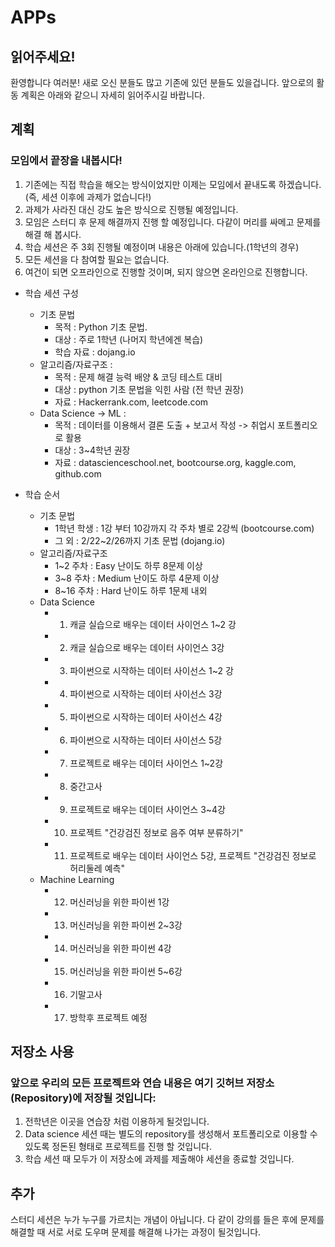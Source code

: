 # APPs
## 읽어주세요!
환영합니다 여러분! 새로 오신 분들도 많고 기존에 있던 분들도 있을겁니다. 앞으로의 활동 계획은 아래와 같으니 자세히 읽어주시길 바랍니다. 


## 계획
### 모임에서 끝장을 내봅시다!
1. 기존에는 직접 학습을 해오는 방식이었지만 이제는 모임에서 끝내도록 하겠습니다. (즉, 세션 이후에 과제가 없습니다!) 
2. 과제가 사라진 대신 강도 높은 방식으로 진행될 예정입니다.
3. 모임은 스터디 후 문제 해결까지 진행 할 예정입니다. 다같이 머리를 싸메고 문제를 해결 해 봅시다.
4. 학습 세션은 주 3회 진행될 예정이며 내용은 아래에 있습니다.(1학년의 경우)
5. 모든 세션을 다 참여할 필요는 없습니다.
6. 여건이 되면 오프라인으로 진행할 것이며, 되지 않으면 온라인으로 진행합니다.

+ 학습 세션 구성
  + 기초 문법
    + 목적 : Python 기초 문법.
    + 대상 : 주로 1학년 (나머지 학년에겐 복습)
    + 학습 자료 : dojang.io     
  + 알고리즘/자료구조 : 
    + 목적 : 문제 해결 능력 배양 & 코딩 테스트 대비
    + 대상 : python 기초 문법을 익힌 사람 (전 학년 권장)
    + 자료 : Hackerrank.com, leetcode.com
  + Data Science -> ML : 
    + 목적 : 데이터를 이용해서 결론 도출 + 보고서 작성 -> 취업시 포트폴리오로 활용
    + 대상 : 3~4학년 권장
    + 자료 : datascienceschool.net, bootcourse.org, kaggle.com, github.com 

+ 학습 순서
    + 기초 문법
      + 1학년 학생 : 1강 부터 10강까지 각 주차 별로 2강씩 (bootcourse.com)
      + 그 외 :  2/22~2/26까지 기초 문법 (dojang.io)
    + 알고리즘/자료구조
      + 1~2 주차 : Easy 난이도 하루 8문제 이상
      + 3~8 주차 : Medium 난이도 하루 4문제 이상
      + 8~16 주차 : Hard 난이도 하루 1문제 내외   
    + Data Science
      + 1. 캐글 실습으로 배우는 데이터 사이언스 1~2 강
      + 2. 캐글 실습으로 배우는 데이터 사이언스 3강
      + 3. 파이썬으로 시작하는 데이터 사이선스 1~2 강
      + 4. 파이썬으로 시작하는 데이터 사이선스 3강
      + 5. 파이썬으로 시작하는 데이터 사이선스 4강
      + 6. 파이썬으로 시작하는 데이터 사이선스 5강 
      + 7. 프로젝트로 배우는 데이터 사이언스 1~2강
      + 8. 중간고사 
      + 9. 프로젝트로 배우는 데이터 사이언스 3~4강
      + 10. 프로젝트 "건강검진 정보로 음주 여부 분류하기"
      + 11. 프로젝트로 배우는 데이터 사이언스 5강, 프로젝트 "건강검진 정보로 허리둘레 예측" 
    + Machine Learning
      + 12. 머신러닝을 위한 파이썬  1강
      + 13. 머신러닝을 위한 파이썬  2~3강
      + 14. 머신러닝을 위한 파이썬  4강
      + 15. 머신러닝을 위한 파이썬 5~6강 
      + 16. 기말고사
      + 17. 방학후 프로젝트 예정



## 저장소 사용
### 앞으로 우리의 모든 프로젝트와 연습 내용은 여기 깃허브 저장소(Repository)에 저장될 것입니다:

1. 전학년은 이곳을 연습장 처럼 이용하게 될것입니다. 
2. Data science 세션 때는 별도의 repository를 생성해서 포트폴리오로 이용할 수 있도록 정돈된 형태로 프로젝트를 진행 할 것입니다.
3. 학습 세션 때 모두가 이 저장소에 과제를 제출해야 세션을 종료할 것입니다.



## 추가
스터디 세션은 누가 누구를 가르치는 개념이 아닙니다. 다 같이 강의를 들은 후에 문제를 해결할 때 서로 서로 도우며 문제를 해결해 나가는 과정이 될것입니다. 





